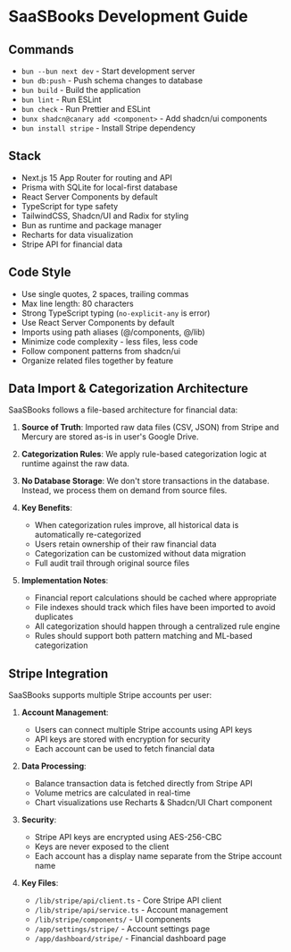 # SaaSBooks Development Guide

## Commands

- `bun --bun next dev` - Start development server
- `bun db:push` - Push schema changes to database
- `bun build` - Build the application
- `bun lint` - Run ESLint
- `bun check` - Run Prettier and ESLint
- `bunx shadcn@canary add <component>` - Add shadcn/ui components
- `bun install stripe` - Install Stripe dependency

## Stack

- Next.js 15 App Router for routing and API
- Prisma with SQLite for local-first database
- React Server Components by default
- TypeScript for type safety
- TailwindCSS, Shadcn/UI and Radix for styling
- Bun as runtime and package manager
- Recharts for data visualization
- Stripe API for financial data

## Code Style

- Use single quotes, 2 spaces, trailing commas
- Max line length: 80 characters
- Strong TypeScript typing (`no-explicit-any` is error)
- Use React Server Components by default
- Imports using path aliases (@/components, @/lib)
- Minimize code complexity - less files, less code
- Follow component patterns from shadcn/ui
- Organize related files together by feature

## Data Import & Categorization Architecture

SaaSBooks follows a file-based architecture for financial data:

1. **Source of Truth**: Imported raw data files (CSV, JSON) from Stripe and Mercury are stored as-is in user's Google Drive.

2. **Categorization Rules**: We apply rule-based categorization logic at runtime against the raw data.

3. **No Database Storage**: We don't store transactions in the database. Instead, we process them on demand from source files.

4. **Key Benefits**:

   - When categorization rules improve, all historical data is automatically re-categorized
   - Users retain ownership of their raw financial data
   - Categorization can be customized without data migration
   - Full audit trail through original source files

5. **Implementation Notes**:
   - Financial report calculations should be cached where appropriate
   - File indexes should track which files have been imported to avoid duplicates
   - All categorization should happen through a centralized rule engine
   - Rules should support both pattern matching and ML-based categorization

## Stripe Integration

SaaSBooks supports multiple Stripe accounts per user:

1. **Account Management**:

   - Users can connect multiple Stripe accounts using API keys
   - API keys are stored with encryption for security
   - Each account can be used to fetch financial data

2. **Data Processing**:

   - Balance transaction data is fetched directly from Stripe API
   - Volume metrics are calculated in real-time
   - Chart visualizations use Recharts & Shadcn/UI Chart component

3. **Security**:

   - Stripe API keys are encrypted using AES-256-CBC
   - Keys are never exposed to the client
   - Each account has a display name separate from the Stripe account name

4. **Key Files**:
   - `/lib/stripe/api/client.ts` - Core Stripe API client
   - `/lib/stripe/api/service.ts` - Account management
   - `/lib/stripe/components/` - UI components
   - `/app/settings/stripe/` - Account settings page
   - `/app/dashboard/stripe/` - Financial dashboard page
